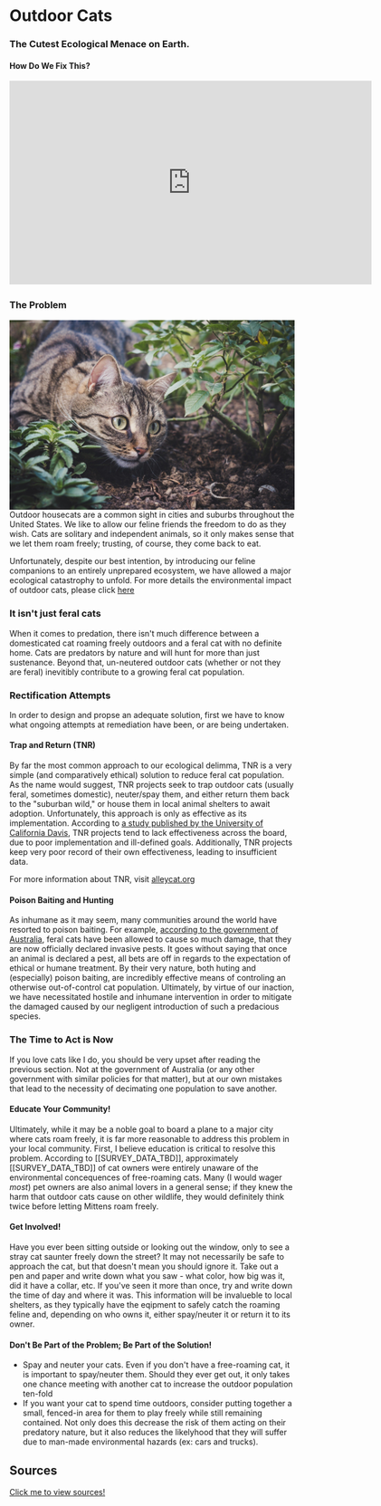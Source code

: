 # Outdoor Cats 
### The Cutest Ecological Menace on Earth. 
#### How Do We Fix This?

<center>
<iframe width="640" height="360" src="https://www.youtube.com/embed/Q0jpD0BHgwQ" frameborder="0" allow="accelerometer; autoplay; clipboard-write; encrypted-media; gyroscope; picture-in-picture" allowfullscreen></iframe>
</center>

### The Problem
<img style="float: right;" src="cat-5618328_1920.jpg">
  Outdoor housecats are a common sight in cities and suburbs throughout the United States. We like to allow our feline friends the freedom to do as they wish. Cats are solitary and independent animals, so it only makes sense that we let them roam freely; trusting, of course, they come back to eat.

Unfortunately, despite our best intention, by introducing our feline companions to an entirely unprepared ecosystem, we have allowed a major ecological catastrophy to unfold. For more details the environmental impact of outdoor cats, please click [here](https://skippyj.github.io/cats-and-ecology/the_problem)

### It isn't just feral cats
  When it comes to predation, there isn't much difference between a domesticated cat roaming freely outdoors and a feral cat with no definite home. Cats are predators by nature and will hunt for more than just sustenance. Beyond that, un-neutered outdoor cats (whether or not they are feral) inevitibly contribute to a growing feral cat population.

### Rectification Attempts
  In order to design and propse an adequate solution, first we have to know what ongoing attempts at remediation have been, or are being undertaken.

#### Trap and Return (TNR)
  By far the most common approach to our ecological delimma, TNR is a very simple (and comparatively ethical) solution to reduce feral cat population. As the name would suggest, TNR projects seek to trap outdoor cats (usually feral, sometimes domestic), neuter/spay them, and either return them back to the "suburban wild," or house them in local animal shelters to await adoption. Unfortunately, this approach is only as effective as its implementation. According to [a study published by the University of California Davis](https://skippyj.github.io/cats-and-ecology/sources), TNR projects tend to lack effectiveness across the board, due to poor implementation and ill-defined goals. Additionally, TNR projects keep very poor record of their own effectiveness, leading to insufficient data.

For more information about TNR, visit [alleycat.org](https://www.alleycat.org/resources/how-to-help-community-cats-a-step-by-step-guide-to-trap-neuter-return/)

#### Poison Baiting and Hunting
  As inhumane as it may seem, many communities around the world have resorted to poison baiting. For example, [according to the government of Australia](https://www.environment.gov.au/biodiversity/invasive-species/feral-animals-australia/feral-cats), feral cats have been allowed to cause so much damage, that they are now officially declared invasive pests. It goes without saying that once an animal is declared a pest, all bets are off in regards to the expectation of ethical or humane treatment. By their very nature, both huting and (especially) poison baiting, are incredibly effective means of controling an otherwise out-of-control cat population. Ultimately, by virtue of our inaction, we have necessitated hostile and inhumane intervention in order to mitigate the damaged caused by our negligent introduction of such a predacious species.

### The Time to Act is Now
  If you love cats like I do, you should be very upset after reading the previous section. Not at the government of Australia (or any other government with similar policies for that matter), but at our own mistakes that lead to the necessity of decimating one population to save another. 

#### Educate Your Community!
  Ultimately, while it may be a noble goal to board a plane to a major city where cats roam freely, it is far more reasonable to address this problem in your local community. First, I believe education is critical to resolve this problem. According to [[SURVEY_DATA_TBD]], approximately [[SURVEY_DATA_TBD]] of cat owners were entirely unaware of the environmental concequences of free-roaming cats. Many (I would wager _most_) pet owners are also animal lovers in a general sense; if they knew the harm that outdoor cats cause on other wildlife, they would definitely think twice before letting Mittens roam freely.

#### Get Involved!
  Have you ever been sitting outside or looking out the window, only to see a stray cat saunter freely down the street? It may not necessarily be safe to approach the cat, but that doesn't mean you should ignore it. Take out a pen and paper and write down what you saw - what color, how big was it, did it have a collar, etc. If you've seen it more than once, try and write down the time of day and where it was. This information will be invalueble to local shelters, as they typically have the eqipment to safely catch the roaming feline and, depending on who owns it, either spay/neuter it or return it to its owner. 

#### Don't Be Part of the Problem; Be Part of the Solution!
- Spay and neuter your cats. Even if you don't have a free-roaming cat, it is important to spay/neuter them. Should they ever get out, it only takes one chance meeting with another cat to increase the outdoor population ten-fold
- If you want your cat to spend time outdoors, consider putting together a small, fenced-in area for them to play freely while still remaining contained. Not only does this decrease the risk of them acting on their predatory nature, but it also reduces the likelyhood that they will suffer due to man-made environmental hazards (ex: cars and trucks). 
 
## Sources
[Click me to view sources!](https://skippyj.github.io/cats-and-ecology/sources)
